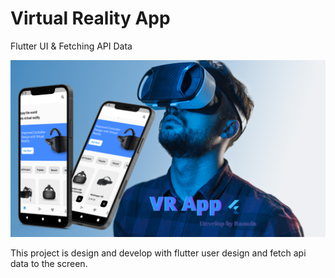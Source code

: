 # Virtual Reality App

Flutter UI & Fetching API Data 


![](image/VR_App.png)

This project is design and develop with flutter user design and fetch api data to the screen.



